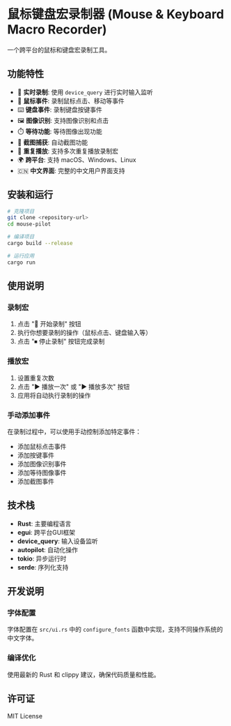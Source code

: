 # 鼠标键盘宏录制器 (Mouse & Keyboard Macro Recorder)

一个跨平台的鼠标和键盘宏录制工具。

## 功能特性

- 🔴 **实时录制**: 使用 `device_query` 进行实时输入监听
- 🎯 **鼠标事件**: 录制鼠标点击、移动等事件
- ⌨️ **键盘事件**: 录制键盘按键事件
- 🖼️ **图像识别**: 支持图像识别和点击
- ⏱️ **等待功能**: 等待图像出现功能
- 📸 **截图捕获**: 自动截图功能
- 🔄 **重复播放**: 支持多次重复播放录制宏
- 🌍 **跨平台**: 支持 macOS、Windows、Linux
- 🇨🇳 **中文界面**: 完整的中文用户界面支持

## 安装和运行

```bash
# 克隆项目
git clone <repository-url>
cd mouse-pilot

# 编译项目
cargo build --release

# 运行应用
cargo run
```

## 使用说明

### 录制宏
1. 点击 "🔴 开始录制" 按钮
2. 执行你想要录制的操作（鼠标点击、键盘输入等）
3. 点击 "⏹ 停止录制" 按钮完成录制

### 播放宏
1. 设置重复次数
2. 点击 "▶ 播放一次" 或 "▶ 播放多次" 按钮
3. 应用将自动执行录制的操作

### 手动添加事件
在录制过程中，可以使用手动控制添加特定事件：
- 添加鼠标点击事件
- 添加按键事件
- 添加图像识别事件
- 添加等待图像事件
- 添加截图事件

## 技术栈

- **Rust**: 主要编程语言
- **egui**: 跨平台GUI框架
- **device_query**: 输入设备监听
- **autopilot**: 自动化操作
- **tokio**: 异步运行时
- **serde**: 序列化支持

## 开发说明

### 字体配置
字体配置在 `src/ui.rs` 中的 `configure_fonts` 函数中实现，支持不同操作系统的中文字体。

### 编译优化
使用最新的 Rust 和 clippy 建议，确保代码质量和性能。

## 许可证

MIT License 